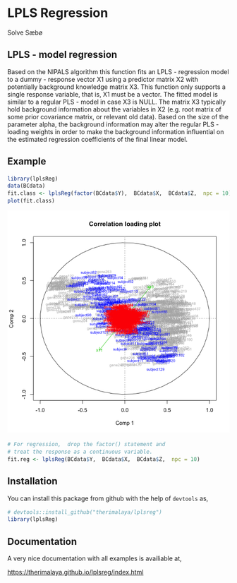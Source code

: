 LPLS Regression
================
Solve Sæbø

LPLS - model regression
-----------------------

Based on the NIPALS algorithm this function fits an LPLS - regression model to a dummy - response vector X1 using a predictor matrix X2 with potentially background knowledge matrix X3. This function only supports a single response variable, that is, X1 must be a vector. The fitted model is similar to a regular PLS - model in case X3 is NULL. The matrix X3 typically hold background information about the variables in X2 (e.g. root matrix of some prior covariance matrix, or relevant old data). Based on the size of the parameter alpha, the background information may alter the regular PLS - loading weights in order to make the background information influential on the estimated regression coefficients of the final linear model.

Example
-------

``` r
library(lplsReg)
data(BCdata)
fit.class <- lplsReg(factor(BCdata$Y),  BCdata$X,  BCdata$Z,  npc = 10)
plot(fit.class)
```

![](figure/cars-1.png)

``` r
# For regression,  drop the factor() statement and 
# treat the response as a continuous variable.
fit.reg <- lplsReg(BCdata$Y,  BCdata$X,  BCdata$Z,  npc = 10)
```

Installation
------------

You can install this package from github with the help of `devtools` as,

``` r
# devtools::install_github("therimalaya/lplsreg")
library(lplsReg)
```

Documentation
-------------

A very nice documentation with all examples is availiable at,

<https://therimalaya.github.io/lplsreg/index.html>

